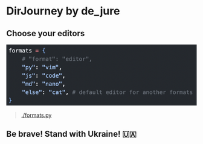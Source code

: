 # DirJourney by de_jure

## Choose your editors

![](images/formats.png)
> [./formats.py](/formats.py)

## Be brave! Stand with Ukraine! :ukraine:
